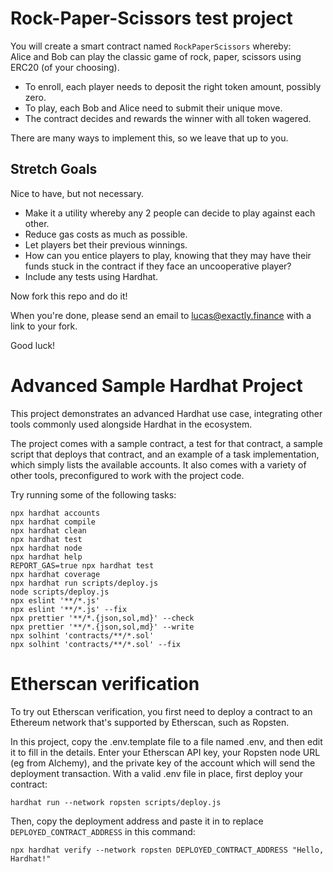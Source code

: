 # Rock-Paper-Scissors test project

You will create a smart contract named `RockPaperScissors` whereby:  
Alice and Bob can play the classic game of rock, paper, scissors using ERC20 (of your choosing).    
  
- To enroll, each player needs to deposit the right token amount, possibly zero.  
- To play, each Bob and Alice need to submit their unique move.  
- The contract decides and rewards the winner with all token wagered.  

There are many ways to implement this, so we leave that up to you.  
  
## Stretch Goals
Nice to have, but not necessary.
- Make it a utility whereby any 2 people can decide to play against each other.  
- Reduce gas costs as much as possible.
- Let players bet their previous winnings.  
- How can you entice players to play, knowing that they may have their funds stuck in the contract if they face an uncooperative player?  
- Include any tests using Hardhat.
  
Now fork this repo and do it!
  
When you're done, please send an email to lucas@exactly.finance  with a link to your fork.  
  
Good luck!
# Advanced Sample Hardhat Project

This project demonstrates an advanced Hardhat use case, integrating other tools commonly used alongside Hardhat in the ecosystem.

The project comes with a sample contract, a test for that contract, a sample script that deploys that contract, and an example of a task implementation, which simply lists the available accounts. It also comes with a variety of other tools, preconfigured to work with the project code.

Try running some of the following tasks:

```shell
npx hardhat accounts
npx hardhat compile
npx hardhat clean
npx hardhat test
npx hardhat node
npx hardhat help
REPORT_GAS=true npx hardhat test
npx hardhat coverage
npx hardhat run scripts/deploy.js
node scripts/deploy.js
npx eslint '**/*.js'
npx eslint '**/*.js' --fix
npx prettier '**/*.{json,sol,md}' --check
npx prettier '**/*.{json,sol,md}' --write
npx solhint 'contracts/**/*.sol'
npx solhint 'contracts/**/*.sol' --fix
```

# Etherscan verification

To try out Etherscan verification, you first need to deploy a contract to an Ethereum network that's supported by Etherscan, such as Ropsten.

In this project, copy the .env.template file to a file named .env, and then edit it to fill in the details. Enter your Etherscan API key, your Ropsten node URL (eg from Alchemy), and the private key of the account which will send the deployment transaction. With a valid .env file in place, first deploy your contract:

```shell
hardhat run --network ropsten scripts/deploy.js
```

Then, copy the deployment address and paste it in to replace `DEPLOYED_CONTRACT_ADDRESS` in this command:

```shell
npx hardhat verify --network ropsten DEPLOYED_CONTRACT_ADDRESS "Hello, Hardhat!"
```
